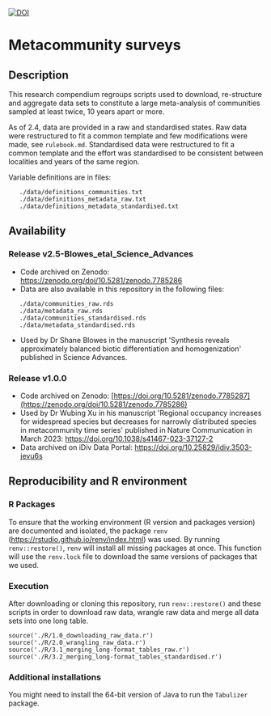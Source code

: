 
[![DOI](https://zenodo.org/badge/454080355.svg)](https://zenodo.org/badge/latestdoi/454080355)

# Metacommunity surveys

## Description

This research compendium regroups scripts used to download, re-structure and aggregate data sets to constitute a large meta-analysis of communities sampled at least twice, 10 years apart or more.  

As of 2.4, data are provided in a raw and standardised states. Raw data were restructured to fit a common template and few modifications were made, see `rulebook.md`. Standardised data were restructured to fit a common template and the effort was standardised to be consistent between localities and years of the same region.  

Variable definitions are in files:
```
   ./data/definitions_communities.txt
   ./data/definitions_metadata_raw.txt
   ./data/definitions_metadata_standardised.txt
```

## Availability
### Release v2.5-Blowes_etal_Science_Advances 

 - Code archived on Zenodo: https://zenodo.org/doi/10.5281/zenodo.7785286
 - Data are also available in this repository in the following files:
 
 ```
    ./data/communities_raw.rds
    ./data/metadata_raw.rds
    ./data/communities_standardised.rds
    ./data/metadata_standardised.rds
 ```
 - Used by Dr Shane Blowes in the manuscript 'Synthesis reveals approximately balanced biotic differentiation and homogenization' published in Science Advances.

### Release v1.0.0

 - Code archived on Zenodo: [https://doi.org/10.5281/zenodo.7785287](https://zenodo.org/doi/10.5281/zenodo.7785286)
 - Used by Dr Wubing Xu in his manuscript 'Regional occupancy increases for widespread species but decreases for narrowly distributed species in metacommunity time series' published in Nature Communication in March 2023: https://doi.org/10.1038/s41467-023-37127-2
 - Data archived on iDiv Data Portal: https://doi.org/10.25829/idiv.3503-jevu6s


## Reproducibility and R environment
### R Packages
To ensure that the working environment (R version and packages version) are documented and isolated, the package `renv` (https://rstudio.github.io/renv/index.html) was used. By running `renv::restore()`, `renv` will install all missing packages at once. This function will use the `renv.lock` file to download the same versions of packages that we used.

### Execution
After downloading or cloning this repository, run `renv::restore()` and these scripts in order to download raw data, wrangle raw data and merge all data sets into one long table.
```
source('./R/1.0_downloading_raw_data.r')
source('./R/2.0_wrangling_raw_data.r')
source('./R/3.1_merging_long-format_tables_raw.r')
source('./R/3.2_merging_long-format_tables_standardised.r')
```

### Additional installations
You might need to install the 64-bit version of Java to run the `Tabulizer` package.
